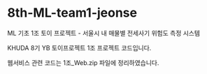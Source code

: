 # 8th-ML-team1-jeonse
ML 기초 1조 토이 프로젝트 - 서울시 내 매물별 전세사기 위험도 측정 시스템

KHUDA 8기 YB 토이프로젝트 1조 프로젝트 코드입니다.

웹서비스 관련 코드는 1조_Web.zip 파일에 정리하였습니다.
